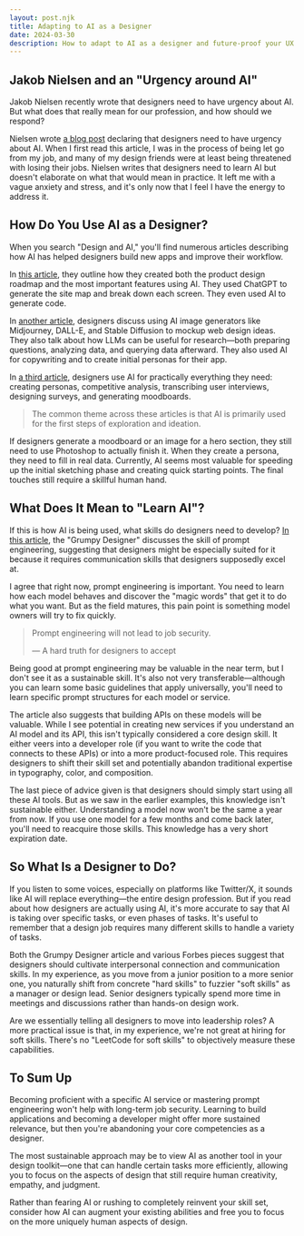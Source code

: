 ```yaml
---
layout: post.njk
title: Adapting to AI as a Designer
date: 2024-03-30
description: How to adapt to AI as a designer and future-proof your UX career
---
```


## Jakob Nielsen and an "Urgency around AI"

Jakob Nielsen recently wrote that designers need to have urgency about AI. But what does that really mean for our profession, and how should we respond?

Nielsen wrote [a blog post](https://jakobnielsenphd.substack.com/p/ux-needs-a-sense-of-urgency-about) declaring that designers need to have urgency about AI. When I first read this article, I was in the process of being let go from my job, and many of my design friends were at least being threatened with losing their jobs. Nielsen writes that designers need to learn AI but doesn't elaborate on what that would mean in practice. It left me with a vague anxiety and stress, and it's only now that I feel I have the energy to address it.

## How Do You Use AI as a Designer?

When you search "Design and AI," you'll find numerous articles describing how AI has helped designers build new apps and improve their workflow.

In [this article](https://uxplanet.org/how-i-use-chatgpt-as-a-ui-ux-designer-bcf22b3cb1c0), they outline how they created both the product design roadmap and the most important features using AI. They used ChatGPT to generate the site map and break down each screen. They even used AI to generate code.

In [another article](https://uxplanet.org/is-it-possible-to-create-an-entire-mobile-app-using-chatgpt-aa6000c357a8), designers discuss using AI image generators like Midjourney, DALL-E, and Stable Diffusion to mockup web design ideas. They also talk about how LLMs can be useful for research—both preparing questions, analyzing data, and querying data afterward. They also used AI for copywriting and to create initial personas for their app.

In [a third article](https://medium.com/@ladzies/combining-ai-and-design-a-step-by-step-guide-467672926f15), designers use AI for practically everything they need: creating personas, competitive analysis, transcribing user interviews, designing surveys, and generating moodboards.

> The common theme across these articles is that AI is primarily used for the first steps of exploration and ideation.

If designers generate a moodboard or an image for a hero section, they still need to use Photoshop to actually finish it. When they create a persona, they need to fill in real data. Currently, AI seems most valuable for speeding up the initial sketching phase and creating quick starting points. The final touches still require a skillful human hand.

## What Does It Mean to "Learn AI"?

If this is how AI is being used, what skills do designers need to develop? [In this article](https://speckyboy.com/grumpy-designer-ponders-what-it-means-to-learn-ai/), the "Grumpy Designer" discusses the skill of prompt engineering, suggesting that designers might be especially suited for it because it requires communication skills that designers supposedly excel at.

I agree that right now, prompt engineering is important. You need to learn how each model behaves and discover the "magic words" that get it to do what you want. But as the field matures, this pain point is something model owners will try to fix quickly.

> Prompt engineering will not lead to job security.
>
> — A hard truth for designers to accept

Being good at prompt engineering may be valuable in the near term, but I don't see it as a sustainable skill. It's also not very transferable—although you can learn some basic guidelines that apply universally, you'll need to learn specific prompt structures for each model or service.

The article also suggests that building APIs on these models will be valuable. While I see potential in creating new services if you understand an AI model and its API, this isn't typically considered a core design skill. It either veers into a developer role (if you want to write the code that connects to these APIs) or into a more product-focused role. This requires designers to shift their skill set and potentially abandon traditional expertise in typography, color, and composition.

The last piece of advice given is that designers should simply start using all these AI tools. But as we saw in the earlier examples, this knowledge isn't sustainable either. Understanding a model now won't be the same a year from now. If you use one model for a few months and come back later, you'll need to reacquire those skills. This knowledge has a very short expiration date.

## So What Is a Designer to Do?

If you listen to some voices, especially on platforms like Twitter/X, it sounds like AI will replace everything—the entire design profession. But if you read about how designers are actually using AI, it's more accurate to say that AI is taking over specific tasks, or even phases of tasks. It's useful to remember that a design job requires many different skills to handle a variety of tasks.

Both the Grumpy Designer article and various Forbes pieces suggest that designers should cultivate interpersonal connection and communication skills. In my experience, as you move from a junior position to a more senior one, you naturally shift from concrete "hard skills" to fuzzier "soft skills" as a manager or design lead. Senior designers typically spend more time in meetings and discussions rather than hands-on design work.

Are we essentially telling all designers to move into leadership roles? A more practical issue is that, in my experience, we're not great at hiring for soft skills. There's no "LeetCode for soft skills" to objectively measure these capabilities.

## To Sum Up

Becoming proficient with a specific AI service or mastering prompt engineering won't help with long-term job security. Learning to build applications and becoming a developer might offer more sustained relevance, but then you're abandoning your core competencies as a designer.

The most sustainable approach may be to view AI as another tool in your design toolkit—one that can handle certain tasks more efficiently, allowing you to focus on the aspects of design that still require human creativity, empathy, and judgment.

Rather than fearing AI or rushing to completely reinvent your skill set, consider how AI can augment your existing abilities and free you to focus on the more uniquely human aspects of design.
